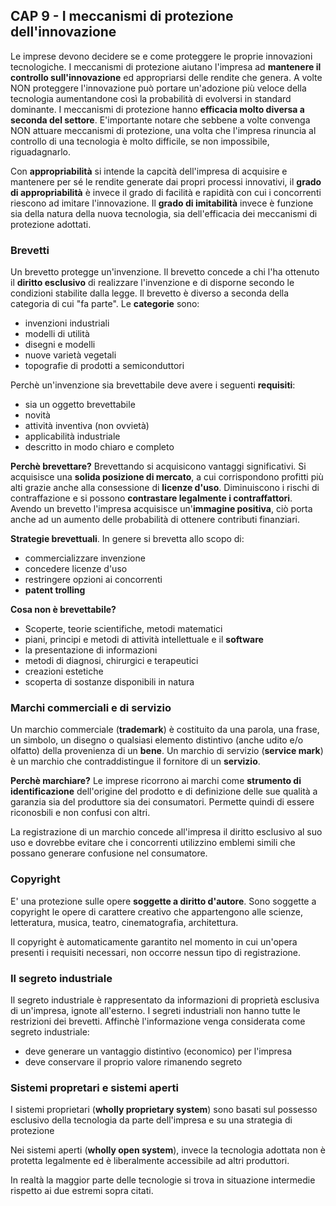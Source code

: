 ## CAP 9 - I meccanismi di protezione dell'innovazione

Le imprese devono decidere se e come proteggere le proprie innovazioni tecnologiche. I meccanismi di protezione aiutano l'impresa ad **mantenere il controllo sull'innovazione** ed appropriarsi delle rendite che genera. A volte NON proteggere l'innovazione può portare un'adozione più veloce della tecnologia aumentandone così la probabilità di evolversi in standard dominante. I meccanismi di protezione hanno **efficacia molto diversa a seconda del settore**. E'importante notare che sebbene a volte convenga NON attuare meccanismi di protezione, una volta che l'impresa rinuncia al controllo di una tecnologia è molto difficile, se non impossibile, riguadagnarlo.


Con **appropriabilità** si intende la capcità dell'impresa di acquisire e mantenere per sé le rendite generate dai propri processi innovativi, il **grado di appropriabilità** è invece il grado di facilità e rapidità con cui i concorrenti riescono ad imitare l'innovazione. Il **grado di imitabilità** invece è funzione sia della natura della nuova tecnologia, sia dell'efficacia dei meccanismi di protezione adottati.

### Brevetti

Un brevetto protegge un'invenzione. Il brevetto concede a chi l'ha ottenuto il **diritto esclusivo** di realizzare l'invenzione e di disporne secondo le condizioni stabilite dalla legge. Il brevetto è diverso a seconda della categoria di cui "fa parte". Le **categorie** sono:

- invenzioni industriali
- modelli di utilità
- disegni e modelli
- nuove varietà vegetali
- topografie di prodotti a semiconduttori

Perchè un'invenzione sia brevettabile deve avere i seguenti **requisiti**:

- sia un oggetto brevettabile
- novità
- attività inventiva (non ovvietà)
- applicabilità industriale
- descritto in modo chiaro e completo

**Perchè brevettare?** Brevettando si acquisicono vantaggi significativi. Si acquisisce una **solida posizione di mercato**, a cui corrispondono profitti più alti grazie anche alla consessione di **licenze d'uso**. Diminuiscono i rischi di contraffazione e si possono **contrastare legalmente i contraffattori**. Avendo un brevetto l'impresa acquisisce un'**immagine positiva**, ciò porta anche ad un aumento delle probabilità di ottenere contributi finanziari.

**Strategie brevettuali**. In genere si brevetta allo scopo di:

- commercializzare invenzione
- concedere licenze d'uso
- restringere opzioni ai concorrenti
- **patent trolling**

**Cosa non è brevettabile?**

- Scoperte, teorie scientifiche, metodi matematici
- piani, principi e metodi di attività intellettuale e il **software**
- la presentazione di informazioni
- metodi di diagnosi, chirurgici e terapeutici
- creazioni estetiche
- scoperta di sostanze disponibili in natura


### Marchi commerciali e di servizio

Un marchio commerciale (**trademark**) è costituito da una parola, una frase, un simbolo, un disegno o qualsiasi elemento distintivo (anche udito e/o olfatto) della provenienza di un **bene**.
Un marchio di servizio (**service mark**) è un marchio che contraddistingue il fornitore di un **servizio**.

**Perchè marchiare?** Le imprese ricorrono ai marchi come **strumento di identificazione** dell'origine del prodotto e di definizione delle sue qualità a garanzia sia del produttore sia dei consumatori. Permette quindi di essere riconosbili e non confusi con altri.

La registrazione di un marchio concede all'impresa il diritto esclusivo al suo uso e dovrebbe evitare che i concorrenti utilizzino emblemi simili che possano generare confusione nel consumatore.


### Copyright
E' una protezione sulle opere **soggette a diritto d'autore**. Sono soggette a copyright le opere di carattere creativo che appartengono alle scienze, letteratura, musica, teatro, cinematografia, architettura.

Il copyright è automaticamente garantito nel momento in cui un'opera presenti i requisiti necessari, non occorre nessun tipo di registrazione.

### Il segreto industriale
Il segreto industriale è rappresentato da informazioni di proprietà esclusiva di un'impresa, ignote all'esterno. I segreti industriali non hanno tutte le restrizioni dei brevetti. Affinchè l'informazione venga considerata come segreto industriale:

- deve generare un vantaggio distintivo (economico) per l'impresa
- deve conservare il proprio valore rimanendo segreto


### Sistemi propretari e sistemi aperti
I sistemi proprietari (**wholly proprietary system**) sono basati sul possesso esclusivo della tecnologia da parte dell'impresa e su una strategia di protezione

Nei sistemi aperti (**wholly open system**), invece la tecnologia adottata non è protetta legalmente ed è liberalmente accessibile ad altri produttori. 

In realtà la maggior parte delle tecnologie si trova in situazione intermedie rispetto ai due estremi sopra citati.



